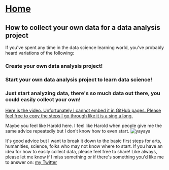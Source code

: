# <a href="https://angelddaz.github.io/bridgetomasters/"> Home </a>
## How to collect your own data for a data analysis project


If you've spent any time in the data science learning world, you've probably heard variations of the following:
### Create your own data analysis project!
### Start your own data analysis project to learn data science!
### Just start analyzing data, there's so much data out there, you could easily collect your own!

[Here is the video. Unfortunately I cannot embed it in GitHub pages.
Please feel free to copy the steps I go through like it is a sing a long.](https://youtu.be/qzhRYdwvrSE)


Maybe you feel like Harold here. I feel like Harold when people give me the same advice repeatedly but I don't know how to even start.
![yayaya](http://i0.kym-cdn.com/entries/icons/original/000/016/546/hidethepainharold.jpg)

It's good advice but I want to break it down to the basic first steps for arts, humanities, science, folks who may not know where to start. If you have an idea for how to easily collect data, please feel free to share! Like always, please let me know if I miss something or if there's something you'd like me to answer on: <a href="https://twitter.com/angeld_az/"> my Twitter </a>

